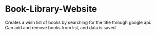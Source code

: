 # Book-Library-Website
Creates a wish list of books by searching for the title through google api. Can add and remove books from list, and data is saved 

